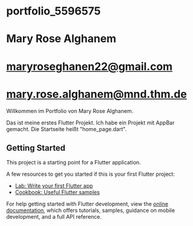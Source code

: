 # portfolio_5596575
# Mary Rose Alghanem 
# maryroseghanen22@gmail.com 
# mary.rose.alghanem@mnd.thm.de 


Willkommen im Portfolio von Mary Rose Alghanem.

Das ist meine erstes Flutter Projekt. Ich habe ein Projekt mit AppBar gemacht. Die Startseite heißt "home_page.dart".

## Getting Started

This project is a starting point for a Flutter application.

A few resources to get you started if this is your first Flutter project:

- [Lab: Write your first Flutter app](https://docs.flutter.dev/get-started/codelab)
- [Cookbook: Useful Flutter samples](https://docs.flutter.dev/cookbook)

For help getting started with Flutter development, view the
[online documentation](https://docs.flutter.dev/), which offers tutorials,
samples, guidance on mobile development, and a full API reference.
